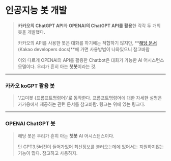 # 인공지능 봇 개발
> **카카오의 ChatGPT API**와 **OPENAI의 ChatGPT API를 활용**한 각각 두 개의 봇을 개발했다.
>
> 카카오의 API를 사용한 봇은 대화를 하기에는 적합하기 않지만, **[해당 문서](https://developers.kakao.com/docs/latest/ko/kogpt/common)(Kakao developers docs)**에 가면 사용방법이 나와있으니 참고바람
>
> 이와 다르게 OPENAI의 API를 활용한 Chatbot은 대화가 가능한 AI 어시스턴스 모델이다. 우리가 흔히 아는 **챗봇**이라는 것.
---
### 카카오 koGPT 활용 봇
> '/고미봇 {프롬프트명령어}'로 동작한다. 프롬프트명령어에 대한 자세한 설명은 카카옹에서 제공하는 관련 문서를 참고바람. 링크는 위에 있는 링크다.
>
---
### OPENAI ChatGPT 봇
> 해당 봇은 우리가 흔히 아는 **챗봇** AI 어시스턴스이다.
>
> 단 GPT3.5버전이 들어가있어 최신정보를 불러오는데에 있어서는 지원하지않는 기능이 많다. 참고하고 사용하자.
>

